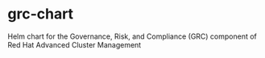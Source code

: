 [comment]: # ( Copyright Contributors to the Open Cluster Management project )

# grc-chart

Helm chart for the Governance, Risk, and Compliance (GRC) component of Red Hat Advanced Cluster Management
